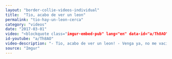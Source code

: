 ```yaml
---
layout: "border-collie-videos-individual"
title:  "Tio, acabo de ver un leon"
permalink: "tio-hay-un-leon-cerca"
category: "videos"
date: "2017-03-01"
video: "<blockquote class="imgur-embed-pub" lang="en" data-id="a/Th8AO"><a href="//imgur.com/Th8AO">&quot;Dude, there&#39;s a lion in here&quot; &quot;Haha, I&#39;m not falling for that one again&quot;</a></blockquote><script async src="//s.imgur.com/min/embed.js" charset="utf-8"></script>"
id-youtube: "a/Th8AO"
video-description: "- Tio, acabo de ver un leon! - Venga ya, no me vaciles! no me vas a volver a engañar..."
source: "Imgur"
---
```

